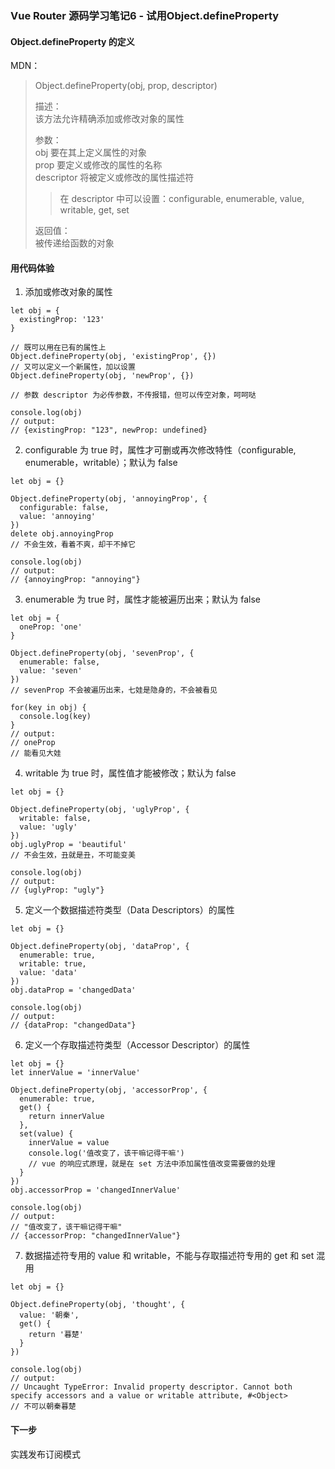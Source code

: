 ### Vue Router 源码学习笔记6 - 试用Object.defineProperty

#### Object.defineProperty 的定义
MDN：
> Object.defineProperty(obj, prop, descriptor)  
> 
> 描述：  
> 该方法允许精确添加或修改对象的属性
> 
> 参数：  
> obj  要在其上定义属性的对象  
> prop  要定义或修改的属性的名称  
> descriptor  将被定义或修改的属性描述符  
> 
> > 在 descriptor 中可以设置：configurable, enumerable, value, writable, get, set
> 
> 返回值：  
> 被传递给函数的对象

#### 用代码体验
1. 添加或修改对象的属性
```
let obj = {
  existingProp: '123'
}

// 既可以用在已有的属性上
Object.defineProperty(obj, 'existingProp', {})
// 又可以定义一个新属性，加以设置
Object.defineProperty(obj, 'newProp', {})

// 参数 descriptor 为必传参数，不传报错，但可以传空对象，呵呵哒

console.log(obj)
// output:
// {existingProp: "123", newProp: undefined}
```
2. configurable 为 true 时，属性才可删或再次修改特性（configurable, enumerable，writable）；默认为 false
```
let obj = {}

Object.defineProperty(obj, 'annoyingProp', {
  configurable: false,
  value: 'annoying'
})
delete obj.annoyingProp 
// 不会生效，看着不爽，却干不掉它

console.log(obj)
// output:
// {annoyingProp: "annoying"}
```
3. enumerable 为 true 时，属性才能被遍历出来；默认为 false
```
let obj = {
  oneProp: 'one'
}

Object.defineProperty(obj, 'sevenProp', {
  enumerable: false,
  value: 'seven'
})
// sevenProp 不会被遍历出来，七娃是隐身的，不会被看见

for(key in obj) {
  console.log(key)
}
// output:
// oneProp
// 能看见大娃
```
4. writable 为 true 时，属性值才能被修改；默认为 false

```
let obj = {}

Object.defineProperty(obj, 'uglyProp', {
  writable: false,
  value: 'ugly'
})
obj.uglyProp = 'beautiful' 
// 不会生效，丑就是丑，不可能变美

console.log(obj)
// output:
// {uglyProp: "ugly"} 
```
5. 定义一个数据描述符类型（Data Descriptors）的属性
```
let obj = {}

Object.defineProperty(obj, 'dataProp', {
  enumerable: true,
  writable: true,
  value: 'data'
})
obj.dataProp = 'changedData'

console.log(obj)
// output:
// {dataProp: "changedData"}
```
6. 定义一个存取描述符类型（Accessor Descriptor）的属性
```
let obj = {}
let innerValue = 'innerValue'

Object.defineProperty(obj, 'accessorProp', {
  enumerable: true,
  get() {
    return innerValue
  },
  set(value) {
    innerValue = value
    console.log('值改变了，该干嘛记得干嘛')
    // vue 的响应式原理，就是在 set 方法中添加属性值改变需要做的处理
  }
})
obj.accessorProp = 'changedInnerValue'

console.log(obj)
// output:
// "值改变了，该干嘛记得干嘛"
// {accessorProp: "changedInnerValue"}
```
7. 数据描述符专用的 value 和 writable，不能与存取描述符专用的 get 和 set 混用
```
let obj = {}

Object.defineProperty(obj, 'thought', {
  value: '朝秦',
  get() {
    return '暮楚'
  }
})

console.log(obj)
// output:
// Uncaught TypeError: Invalid property descriptor. Cannot both specify accessors and a value or writable attribute, #<Object>
// 不可以朝秦暮楚
```

#### 下一步
实践发布订阅模式